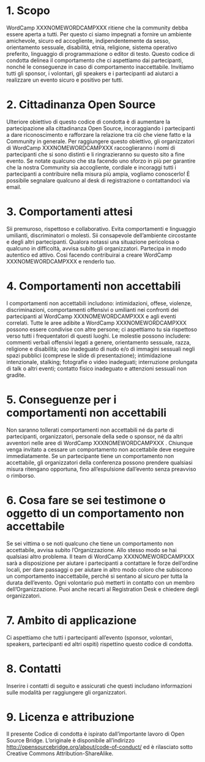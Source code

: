 
# 1. Scopo
WordCamp XXXNOMEWORDCAMPXXX ritiene che la community debba essere aperta a tutti. Per questo ci siamo impegnati a fornire un ambiente amichevole, sicuro ed accogliente, indipendentemente da sesso, orientamento sessuale, disabilità, etnia, religione, sistema operativo preferito, linguaggio di programmazione o editor di testo.
Questo codice di condotta delinea il comportamento che ci aspettiamo dai partecipanti, nonché le conseguenze in caso di comportamento inaccettabile.
Invitiamo tutti gli sponsor, i volontari, gli speakers e i partecipanti ad aiutarci a realizzare un evento sicuro e positivo per tutti.

# 2. Cittadinanza Open Source
Ulteriore obiettivo di questo codice di condotta è di aumentare la partecipazione alla cittadinanza Open Source, incoraggiando i partecipanti a dare riconoscimento e rafforzare la relazione tra ciò che viene fatto e la Community in generale.
Per raggiungere questo obiettivo, gli organizzatori di WordCamp XXXNOMEWORDCAMPXXX raccoglieranno i nomi di partecipanti che si sono distinti e li ringrazieranno su questo sito a fine evento.
Se notate qualcuno che sta facendo uno sforzo in più per garantire che la nostra Community sia accogliente, cordiale e incoraggi tutti i partecipanti a contribuire nella misura più ampia, vogliamo conoscerlo! È possibile segnalare qualcuno al desk di registrazione o contattandoci via email.

# 3. Comportamenti attesi
Sii premuroso, rispettoso e collaborativo.
Evita comportamenti e linguaggio umilianti, discriminatori o molesti.
Sii consapevole dell’ambiente circostante e degli altri partecipanti. Qualora notassi una situazione pericolosa o qualcuno in difficoltà, avvisa subito gli organizzatori.
Partecipa in modo autentico ed attivo. Così facendo contribuirai a creare WordCamp XXXNOMEWORDCAMPXXX e renderlo tuo.

# 4. Comportamenti non accettabili
I comportamenti non accettabili includono: intimidazioni, offese, violenze, discriminazioni, comportamenti offensivi o umilianti nei confronti dei partecipanti al WordCamp XXXNOMEWORDCAMPXXX  e agli eventi correlati. Tutte le aree adibite a WordCamp XXXNOMEWORDCAMPXXX  possono essere condivise con altre persone; ci aspettiamo tu sia rispettoso verso tutti i frequentatori di questi luoghi.
Le molestie possono includere: commenti verbali offensivi legati a genere, orientamento sessuale, razza, religione e disabilità; uso inadeguato di nudo e/o di immagini sessuali negli spazi pubblici (comprese le slide di presentazione); intimidazione intenzionale, stalking; fotografie o video inadeguati; interruzione prolungata di talk o altri eventi; contatto fisico inadeguato e attenzioni sessuali non gradite.

# 5. Conseguenze per i comportamenti non accettabili
Non saranno tollerati comportamenti non accettabili né da parte di partecipanti, organizzatori, personale della sede o sponsor, né da altri avventori nelle aree di WordCamp XXXNOMEWORDCAMPXXX .
Chiunque venga invitato a cessare un comportamento non accettabile deve eseguire immediatamente.
Se un partecipante tiene un comportamento non accettabile, gli organizzatori della conferenza possono prendere qualsiasi misura ritengano opportuna, fino all’espulsione dall’evento senza preavviso o rimborso.

# 6. Cosa fare se sei testimone o oggetto di un comportamento non accettabile
Se sei vittima o se noti qualcuno che tiene un comportamento non accettabile, avvisa subito l’Organizzazione. Allo stesso modo se hai qualsiasi altro problema.
Il team di WordCamp XXXNOMEWORDCAMPXXX sarà a disposizione per aiutare i partecipanti a contattare le forze dell’ordine locali, per dare passaggi o per aiutare in altro modo coloro che subiscono un comportamento inaccettabile, perché si sentano al sicuro per tutta la durata dell’evento.
Ogni volontario può metterti in contatto con un membro dell’Organizzazione. Puoi anche recarti al Registration Desk e chiedere degli organizzatori.

# 7. Ambito di applicazione
Ci aspettiamo che tutti i partecipanti all’evento (sponsor, volontari, speakers, partecipanti ed altri ospiti) rispettino questo codice di condotta.

# 8. Contatti
Inserire i contatti di seguito e assicurati che questi includano informazioni sulle modalità per raggiungere gli organizzatori.

# 9. Licenza e attribuzione
Il presente Codice di condotta è ispirato dall’importante lavoro di Open Source Bridge. L’originale è disponibile all’indirizzo http://opensourcebridge.org/about/code-of-conduct/ ed è rilasciato sotto Creative Commons Attribution-ShareAlike.
